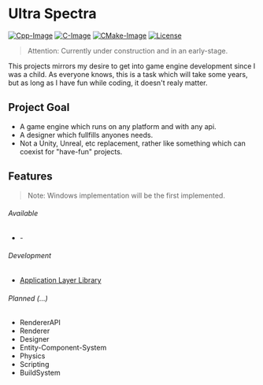 # Ultra Spectra #

[Cpp-Image]: https://img.shields.io/badge/C%2B%2B-20-blue
[C-Image]: https://img.shields.io/badge/C-11-blue
[CMake-Image]: https://img.shields.io/badge/CMake-1.15-blue
[License-Image]: https://img.shields.io/badge/License-MIT-blue

[Cpp-Url]: https://en.wikipedia.org/wiki/C%2B%2B
[C-Url]: https://en.wikipedia.org/wiki/C_(programming_language)
[CMake-Url]: https://cmake.org/
[License-Url]: https://opensource.org/licenses/MIT

[![Cpp-Image]][Cpp-Url]
[![C-Image]][C-Url]
[![CMake-Image]][CMake-Url]
[![License][License-Image]][License-Url]

> Attention: Currently under construction and in an early-stage.

This projects mirrors my desire to get into game engine development since I was a child. As everyone knows, this is a task which will take some years, but as long as I have fun while coding, it doesn't realy matter.

## Project Goal ##
- A game engine which runs on any platform and with any api.
- A designer which fullfills anyones needs.
- Not a Unity, Unreal, etc replacement, rather like something which can coexist for "have-fun" projects.

## Features ##
> Note: Windows implementation will be the first implemented.

###### Available ######
- \-

###### Development ######
- [Application Layer Library](https://github.com/larioteo/omnia.git)

###### Planned (...) ######
- RendererAPI
- Renderer
- Designer
- Entity-Component-System
- Physics
- Scripting
- BuildSystem
